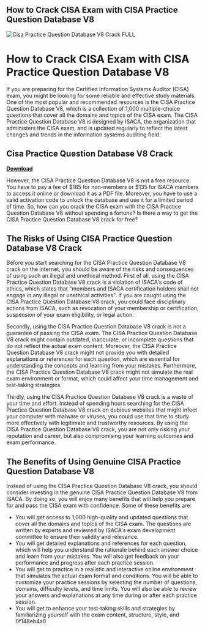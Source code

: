 ## How to Crack CISA Exam with CISA Practice Question Database V8

 
![Cisa Practice Question Database V8 Crack __FULL__](https://i0.wp.com/research.nccgroup.com/wp-content/uploads/2023/04/Picture1.png?fit=697%2C250&ssl=1)

 
# How to Crack CISA Exam with CISA Practice Question Database V8
 
If you are preparing for the Certified Information Systems Auditor (CISA) exam, you might be looking for some reliable and effective study materials. One of the most popular and recommended resources is the CISA Practice Question Database V8, which is a collection of 1,000 multiple-choice questions that cover all the domains and topics of the CISA exam. The CISA Practice Question Database V8 is designed by ISACA, the organization that administers the CISA exam, and is updated regularly to reflect the latest changes and trends in the information systems auditing field.
 
## Cisa Practice Question Database V8 Crack


[**Download**](https://www.google.com/url?q=https%3A%2F%2Furllie.com%2F2tKGxQ&sa=D&sntz=1&usg=AOvVaw0fejrDJJ14I3cBdKep_85p)

 
However, the CISA Practice Question Database V8 is not a free resource. You have to pay a fee of $185 for non-members or $135 for ISACA members to access it online or download it as a PDF file. Moreover, you have to use a valid activation code to unlock the database and use it for a limited period of time. So, how can you crack the CISA exam with the CISA Practice Question Database V8 without spending a fortune? Is there a way to get the CISA Practice Question Database V8 crack for free?
 
## The Risks of Using CISA Practice Question Database V8 Crack
 
Before you start searching for the CISA Practice Question Database V8 crack on the internet, you should be aware of the risks and consequences of using such an illegal and unethical method. First of all, using the CISA Practice Question Database V8 crack is a violation of ISACA's code of ethics, which states that "members and ISACA certification holders shall not engage in any illegal or unethical activities". If you are caught using the CISA Practice Question Database V8 crack, you could face disciplinary actions from ISACA, such as revocation of your membership or certification, suspension of your exam eligibility, or legal action.
 
Secondly, using the CISA Practice Question Database V8 crack is not a guarantee of passing the CISA exam. The CISA Practice Question Database V8 crack might contain outdated, inaccurate, or incomplete questions that do not reflect the actual exam content. Moreover, the CISA Practice Question Database V8 crack might not provide you with detailed explanations or references for each question, which are essential for understanding the concepts and learning from your mistakes. Furthermore, the CISA Practice Question Database V8 crack might not simulate the real exam environment or format, which could affect your time management and test-taking strategies.
 
Thirdly, using the CISA Practice Question Database V8 crack is a waste of your time and effort. Instead of spending hours searching for the CISA Practice Question Database V8 crack on dubious websites that might infect your computer with malware or viruses, you could use that time to study more effectively with legitimate and trustworthy resources. By using the CISA Practice Question Database V8 crack, you are not only risking your reputation and career, but also compromising your learning outcomes and exam performance.
 
## The Benefits of Using Genuine CISA Practice Question Database V8
 
Instead of using the CISA Practice Question Database V8 crack, you should consider investing in the genuine CISA Practice Question Database V8 from ISACA. By doing so, you will enjoy many benefits that will help you prepare for and pass the CISA exam with confidence. Some of these benefits are:
 
- You will get access to 1,000 high-quality and updated questions that cover all the domains and topics of the CISA exam. The questions are written by experts and reviewed by ISACA's exam development committee to ensure their validity and relevance.
- You will get detailed explanations and references for each question, which will help you understand the rationale behind each answer choice and learn from your mistakes. You will also get feedback on your performance and progress after each practice session.
- You will get to practice in a realistic and interactive online environment that simulates the actual exam format and conditions. You will be able to customize your practice sessions by selecting the number of questions, domains, difficulty levels, and time limits. You will also be able to review your answers and explanations at any time during or after each practice session.
- You will get to enhance your test-taking skills and strategies by familiarizing yourself with the exam content, structure, style, and 0f148eb4a0

